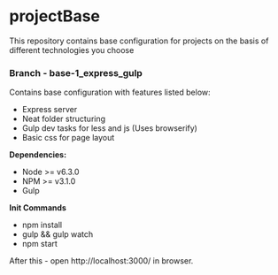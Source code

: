 # projectBase
This repository contains base configuration for projects on the basis of different technologies you choose

### Branch - base-1_express_gulp 
Contains base configuration with features listed below:
- Express server
- Neat folder structuring
- Gulp dev tasks for less and js (Uses browserify)
- Basic css for page layout

**Dependencies:**
- Node >= v6.3.0
- NPM >= v3.1.0
- Gulp

**Init Commands**
- npm install
- gulp && gulp watch
- npm start

After this - open http://localhost:3000/ in browser.
